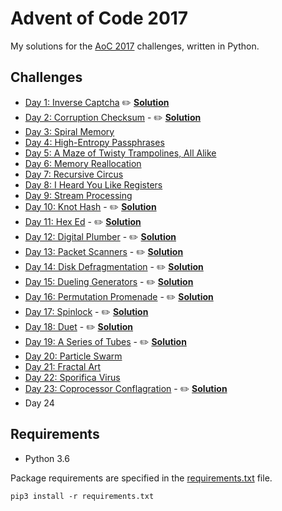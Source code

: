 # Advent of Code 2017

My solutions for the [AoC 2017](http://adventofcode.com/2017) challenges, written in Python.

## Challenges

- [Day 1: Inverse Captcha](http://adventofcode.com/2017/day/1) :pencil2: **[Solution](day1.py)**
- [Day 2: Corruption Checksum](http://adventofcode.com/2017/day/2) - :pencil2: **[Solution](day2.py)**
- [Day 3: Spiral Memory](http://adventofcode.com/2017/day/3)
- [Day 4: High-Entropy Passphrases](http://adventofcode.com/2017/day/4)
- [Day 5: A Maze of Twisty Trampolines, All Alike](http://adventofcode.com/2017/day/5)
- [Day 6: Memory Reallocation](http://adventofcode.com/2017/day/6)
- [Day 7: Recursive Circus](http://adventofcode.com/2017/day/7)
- [Day 8: I Heard You Like Registers](http://adventofcode.com/2017/day/8)
- [Day 9: Stream Processing](http://adventofcode.com/2017/day/9)
- [Day 10: Knot Hash](http://adventofcode.com/2017/day/10) - :pencil2: **[Solution](day10.py)**
- [Day 11: Hex Ed](http://adventofcode.com/2017/day/11) - :pencil2: **[Solution](day11.py)**
- [Day 12: Digital Plumber](http://adventofcode.com/2017/day/12) - :pencil2: **[Solution](day12.py)**
- [Day 13: Packet Scanners](http://adventofcode.com/2017/day/13) - :pencil2: **[Solution](day13.py)**
- [Day 14: Disk Defragmentation](http://adventofcode.com/2017/day/14) - :pencil2: **[Solution](day14.py)**
- [Day 15: Dueling Generators](http://adventofcode.com/2017/day/15) - :pencil2: **[Solution](day15.py)**
- [Day 16: Permutation Promenade](http://adventofcode.com/2017/day/16) - :pencil2: **[Solution](day16.py)**
- [Day 17: Spinlock](http://adventofcode.com/2017/day/17) - :pencil2: **[Solution](day17.py)**
- [Day 18: Duet](http://adventofcode.com/2017/day/18) - :pencil2: **[Solution](day18.py)**
- [Day 19: A Series of Tubes](http://adventofcode.com/2017/day/19) - :pencil2: **[Solution](day19.py)**
- [Day 20: Particle Swarm](http://adventofcode.com/2017/day/20)
- [Day 21: Fractal Art](http://adventofcode.com/2017/day/21)
- [Day 22: Sporifica Virus](http://adventofcode.com/2017/day/22)
- [Day 23: Coprocessor Conflagration](http://adventofcode.com/2017/day/23) - :pencil2: **[Solution](day23.py)**
- Day 24

## Requirements

- Python 3.6

Package requirements are specified in the [requirements.txt](requirements.txt) file.

```
pip3 install -r requirements.txt
```
